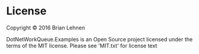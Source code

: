 License
========
Copyright © 2016 Brian Lehnen

DotNetWorkQueue.Examples is an Open Source project licensed under the terms of
the MIT license. Please see 'MIT.txt' for license text